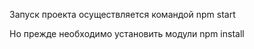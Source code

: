 Запуск проекта осуществляется командой npm start

Но прежде необходимо установить модули npm install
